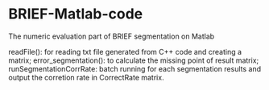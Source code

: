 # BRIEF-Matlab-code
The numeric evaluation part of BRIEF segmentation on Matlab

readFile(): for reading txt file generated from C++ code and creating a matrix;
error_segmentation(): to calculate the missing point of result matrix;
runSegmentationCorrRate: batch running for each segmentation results and output the corretion rate in CorrectRate matrix.
